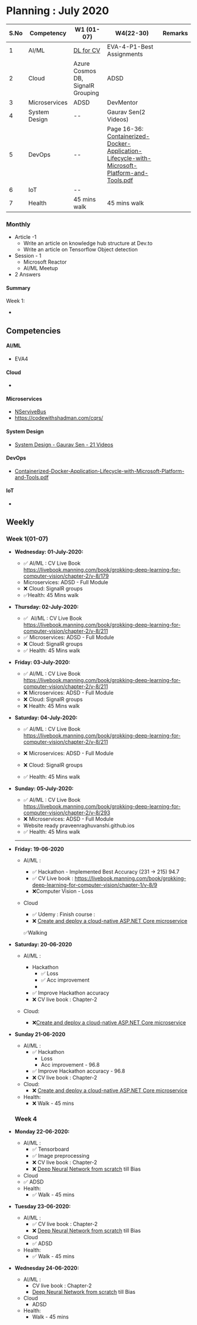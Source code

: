 # Planning : July 2020 



| S.No | Competency    | W1 (01-07)                                                   | W4(22-30)                                                    | Remarks |
| ---- | ------------- | ------------------------------------------------------------ | ------------------------------------------------------------ | ------- |
| 1    | AI/ML         | [DL for CV](https://livebook.manning.com/book/grokking-deep-learning-for-computer-vision/chapter-1/v-8/9) | EVA-4-P1-Best Assignments                                    |         |
| 2    | Cloud         | Azure Cosmos DB, SignalR Grouping                            | ADSD                                                         |         |
| 3    | Microservices | ADSD                                                         | DevMentor                                                    |         |
| 4    | System Design | --                                                           | Gaurav Sen(2 Videos)                                         |         |
| 5    | DevOps        | --                                                           | Page 16-36:  [Containerized-Docker-Application-Lifecycle-with-Microsoft-Platform-and-Tools.pdf](D:\Praveen\Personal\Technical\Microservices\DevOps\Containerized-Docker-Application-Lifecycle-with-Microsoft-Platform-and-Tools.pdf) |         |
| 6    | IoT           | --                                                           |                                                              |         |
| 7    | Health        | 45 mins walk                                                 | 45 mins walk                                                 |         |

### Monthly

- Article -1
  - Write an article on knowledge hub structure at Dev.to
  - Write an article on Tensorflow Object detection
- Session - 1
  - Microsoft Reactor
  - AI/ML Meetup
- 2 Answers

#### Summary

Week 1:

- 

## Competencies

#### AI/ML

- EVA4

#### Cloud

- 

#### Microservices

- [NServiveBus](https://particular.net/learn/getting-started)
- https://codewithshadman.com/cqrs/

#### System Design

- [System Design - Gaurav Sen - 21 Videos](https://www.youtube.com/playlist?list=PLMCXHnjXnTnvo6alSjVkgxV-VH6EPyvoX)

#### DevOps

- [Containerized-Docker-Application-Lifecycle-with-Microsoft-Platform-and-Tools.pdf](D:\Praveen\Personal\Technical\Microservices\DevOps\Containerized-Docker-Application-Lifecycle-with-Microsoft-Platform-and-Tools.pdf)

#### IoT

- 

## Weekly

### Week 1(01-07)

- **Wednesday: 01-July-2020:** 

  - :white_check_mark: AI/ML : CV Live Book https://livebook.manning.com/book/grokking-deep-learning-for-computer-vision/chapter-2/v-8/179
  - Microservices: ADSD - Full Module
  - :x: Cloud: SignalR groups
  - :white_check_mark:Health: 45 Mins walk
  
- **Thursday: 02-July-2020:** 

  - :white_check_mark: ​ AI/ML : CV Live Book https://livebook.manning.com/book/grokking-deep-learning-for-computer-vision/chapter-2/v-8/211
  - :white_check_mark: ​ Microservices: ADSD - Full Module
  - :x: Cloud: SignalR groups
  - :white_check_mark: Health: 45 Mins walk
  
- **Friday: 03-July-2020:** 

  - :white_check_mark: ​AI/ML : CV Live Book https://livebook.manning.com/book/grokking-deep-learning-for-computer-vision/chapter-2/v-8/211
  -  :x: Microservices: ADSD - Full Module
  - :x: Cloud: SignalR groups
  - :x: Health: 45 Mins walk

- **Saturday: 04-July-2020:** 

  - :white_check_mark: ​AI/ML : CV Live Book https://livebook.manning.com/book/grokking-deep-learning-for-computer-vision/chapter-2/v-8/211

  - :x: Microservices: ADSD - Full Module

  - :x: Cloud: SignalR groups

  - :white_check_mark: Health: 45 Mins walk

    

- **Sunday: 05-July-2020:** 

  - :white_check_mark: AI/ML : CV Live Book https://livebook.manning.com/book/grokking-deep-learning-for-computer-vision/chapter-2/v-8/293
  -  :x: Microservices: ADSD - Full Module
  - Website ready praveenraghuvanshi.github.ios
  - :white_check_mark: Health: 45 Mins walk
  
  
  
  ---------------------------
  
  
  
- **Friday: 19-06-2020** 

  - AI/ML :

    - :white_check_mark: Hackathon - Implemented Best Accuracy (231 -> 215) 94.7
    - :white_check_mark: CV Live book : https://livebook.manning.com/book/grokking-deep-learning-for-computer-vision/chapter-1/v-8/9
    - :x:Computer Vision - Loss

  - Cloud

    - :white_check_mark: Udemy : Finish course :
    - :x: [Create and deploy a cloud-native ASP.NET Core microservice](https://docs.microsoft.com/en-us/learn/modules/microservices-aspnet-core/)

    :white_check_mark:Walking

    

- **Saturday: 20-06-2020** 

  - AI/ML :

    - Hackathon
      - :white_check_mark: Loss 
      - :white_check_mark: Acc improvement
      - 
    - :white_check_mark: Improve Hackathon accuracy
    - :x: CV live book : Chapter-2

  - Cloud:

    - :x:[Create and deploy a cloud-native ASP.NET Core microservice](https://docs.microsoft.com/en-us/learn/modules/microservices-aspnet-core/)
    
    

- **Sunday 21-06-2020** 

  - AI/ML :
    - :white_check_mark: Hackathon
      - Loss 
      - Acc improvement - 96.8
    - :white_check_mark: Improve Hackathon accuracy - 96.8
    - :x: CV live book : Chapter-2
  - Cloud:
    - :x: [Create and deploy a cloud-native ASP.NET Core microservice](https://docs.microsoft.com/en-us/learn/modules/microservices-aspnet-core/)
  - Health:
    - :x: Walk - 45 mins

  

  ### Week 4

  

- **Monday 22-06-2020:** 

  - AI/ML :
    - :white_check_mark: Tensorboard
    - :white_check_mark: Image preprocessing 
    - :x: CV live book : Chapter-2
    - :x: [Deep Neural Network from scratch](https://matrices.io/deep-neural-network-from-scratch/) till Bias
  - Cloud
  - :white_check_mark: ADSD
  - Health:
    - :white_check_mark: Walk - 45 mins
  
- **Tuesday 23-06-2020:** 

  - AI/ML :
    - :white_check_mark: CV live book : Chapter-2
    - :x: [Deep Neural Network from scratch](https://matrices.io/deep-neural-network-from-scratch/) till Bias
  - Cloud
    - :white_check_mark: ADSD
  - Health:
    - :white_check_mark: Walk - 45 mins

- **Wednesday 24-06-2020:** 

  - AI/ML :
    - CV live book : Chapter-2
    - [Deep Neural Network from scratch](https://matrices.io/deep-neural-network-from-scratch/) till Bias
  - Cloud
    - ADSD
  - Health:
    - Walk - 45 mins

  
  
  

